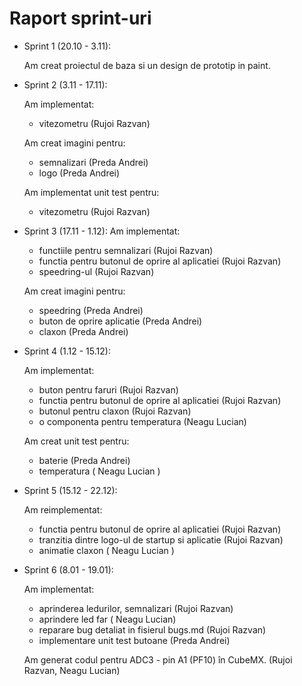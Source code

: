 # Raport sprint-uri
- Sprint 1 (20.10 - 3.11):

    Am creat proiectul de baza si un design de prototip in paint.
- Sprint 2 (3.11 - 17.11):

    Am implementat: 
    - vitezometru (Rujoi Razvan)

    Am creat imagini pentru: 
    - semnalizari (Preda Andrei)
    - logo (Preda Andrei)

    Am implementat unit test pentru: 
    - vitezometru (Rujoi Razvan)

- Sprint 3 (17.11 - 1.12): 
    Am implementat:  
    - functiile pentru semnalizari (Rujoi Razvan)
    - functia pentru butonul de oprire al aplicatiei (Rujoi Razvan)
    - speedring-ul (Rujoi Razvan)

    Am creat imagini pentru: 
    - speedring (Preda Andrei)
    - buton de oprire aplicatie (Preda Andrei)
    - claxon (Preda Andrei)

- Sprint 4 (1.12 - 15.12):
 
    Am implementat:  
    - buton pentru faruri (Rujoi Razvan)
    - functia pentru butonul de oprire al aplicatiei (Rujoi Razvan)
    - butonul pentru claxon (Rujoi Razvan)
    - o componenta pentru temperatura (Neagu Lucian)

    Am creat unit test pentru:
    - baterie (Preda Andrei)
    - temperatura ( Neagu Lucian )

- Sprint 5 (15.12 - 22.12):
    
    Am reimplementat:
    - functia pentru butonul de oprire al aplicatiei (Rujoi Razvan)
    - tranzitia dintre logo-ul de startup si aplicatie (Rujoi Razvan)
    - animatie claxon ( Neagu Lucian )
    
- Sprint 6 (8.01 - 19.01):

    Am implementat:
    - aprinderea ledurilor, semnalizari (Rujoi Razvan)
    - aprindere led far ( Neagu Lucian) 
    - reparare bug detaliat in fisierul bugs.md (Rujoi Razvan)
    - implementare unit test butoane (Preda Andrei)
    
    Am generat codul pentru ADC3 - pin A1 (PF10) în CubeMX. (Rujoi Razvan, Neagu Lucian)
